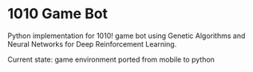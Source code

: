 #  1010 Game Bot
Python implementation for 1010! game bot using Genetic Algorithms and Neural Networks for Deep Reinforcement Learning.

Current state: game environment ported from mobile to python

